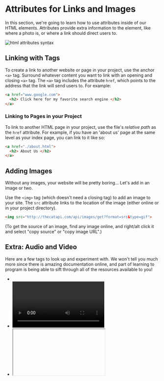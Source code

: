 # Attributes for Links and Images

In this section, we're going to learn how to use attributes inside of our HTML elements. Attributes provide extra information to the element, like where a photo is, or where a link should direct users to.

![html attributes syntax](https://s3.amazonaws.com/upperline/curriculum-assets/html/attribute-syntax.png)

##  Linking with <a> Tags
To create a link to another website or page in your project, use the anchor `<a>` tag. Surround whatever content you want to link with an opening and closing `<a>` tag. The `<a>` tag includes the attribute `href`, which points to the address that the link will send users to. For example:

```html
<a href="www.google.com">
  <h2> Click here for my favorite search engine </h2>
</a>
```

### Linking to Pages in your Project
To link to another HTML page in your project, use the file's *relative path* as the `href` attribute. For example, if you have an 'about us' page at the same level as your index page, you can link to it like so:

```html
<a href="./about.html">
  <h2> About Us </h2>
</a>
```

## Adding Images
Without any images, your website will be pretty boring... Let's add in an image or two.

Use the `<img>` tag (which doesn't need a closing tag) to add an image to your site. The `src` attribute links to the location of the image (either online or in your project directory).

```html
<img src="http://thecatapi.com/api/images/get?format=src&type=gif">
```
(To get the source of an image, find any image online, and right/alt click it and select "copy source" or "copy image URL".)

## Extra: Audio and Video
Here are a few tags to look up and experiment with. We won't tell you much more since there is amazing documentation online, and part of learning to program is being able to sift through all of the resources available to you!

+ <audio>
+ <video>
+ <iframe>
+ <canvas>

+ Labs
  + Fix the broken links
  + Harder linking within directories
  + Images that are links to your favorite sites
  + Unscramble Basic
  + Unscramble Challenge
  + Work on your personal page
